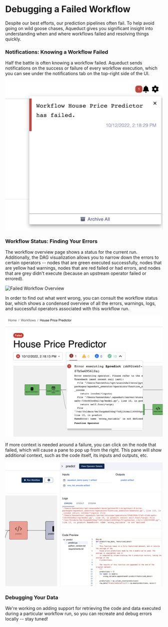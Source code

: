 # Debugging a Failed Workflow

Despite our best efforts, our prediction pipelines often fail. To help avoid going on wild goose chases, Aqueduct gives you significant insight into understanding when and where workflows failed and resolving things quickly.&#x20;

### Notifications: Knowing a Workflow Failed

Half the battle is often knowing a workflow failed. Aqueduct sends notifications on the success or failure of every workflow execution, which you can see under the notifications tab on the top-right side of the UI.

&#x20;

![Aqueduct's Notifications pane](<../.gitbook/assets/notifications_failed.png>)

### Workflow Status: Finding Your Errors

The workflow overview page shows a status for the current run. Additionally, the DAG visualization allows you to narrow down the errors to certain operators -- nodes that are green executed successfully, nodes that are yellow had warnings, nodes that are red failed or had errors, and nodes that are grey didn't execute (because an upstream operator failed or errored).&#x20;

![Failed Workflow Overview](<../.gitbook/assets/workflow_overview.png>)

In order to find out what went wrong, you can consult the workflow status bar, which shows a condensed overview of all the errors, warnings, logs, and successful operators associated with this workflow run.

![The Workflow Status Bar gives a condensed overview of the workflow run](<../.gitbook/assets/failed_workflow_status_bar.png>)

If more context is needed around a failure, you can click on the node that failed, which will cause a pane to pop up from the right. This pane will show additional context, such as the code itself, its inputs and outputs, etc.

![The Node View gives more detailed context around a failure](<../.gitbook/assets/failed_node.png>) 

### Debugging Your Data



We're working on adding support for retrieving the code and data executed during a particular workflow run, so you can recreate and debug errors locally -- stay tuned!
